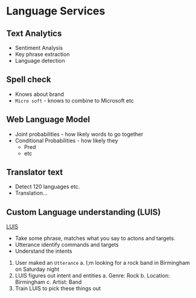 # Language Services

## Text Analytics

- Sentiment Analysis
- Key phrase extraction
- Language detection

## Spell check

- Knows about brand
- `Micro soft` - knows to combine to Microsoft etc

## Web Language Model

- Joint probabilities - how likely words to go together
- Conditional Probabilities - how likely they
  - Pred
  - etc

## Translator text

- Detect 120 languages etc.
- Translation…

## Custom Language understanding (LUIS)

[LUIS](https://azure.microsoft.com/en-gb/services/cognitive-services/language-understanding-intelligent-service/)

- Take some phrase, matches what you say to actons and targets.
- Utterance identify commands and targets
- Understand the intents

1) User maked an `Utterance`
    a. I;m looking for a rock band in Birmingham on Saturday night
2) LUIS figures out intent and entities
    a. Genre: Rock
    b. Location: Birmingham
    c. Artist: Band
3) Train LUIS to pick these things out